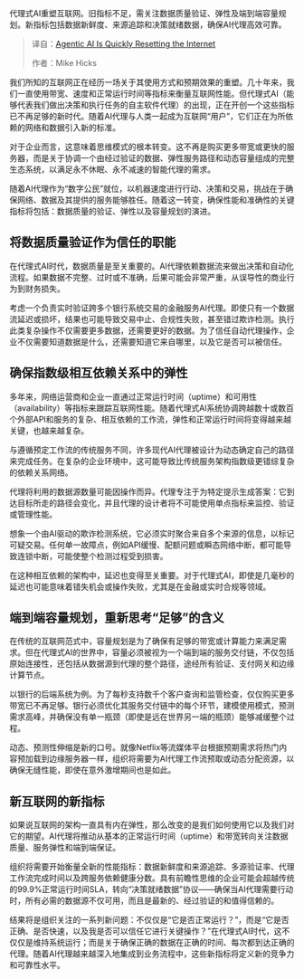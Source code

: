 <!--
title: 智能体AI疾速重塑互联网
cover: https://cdn.thenewstack.io/media/2025/10/99f604ac-jose-antonio-gallego-vazquez-hqpzt47s7vo-unsplash-scaled.jpg
summary: 代理式AI重塑互联网。旧指标不足，需关注数据质量验证、弹性及端到端容量规划。新指标包括数据新鲜度、来源追踪和决策就绪数据，确保AI代理高效可靠。
-->

代理式AI重塑互联网。旧指标不足，需关注数据质量验证、弹性及端到端容量规划。新指标包括数据新鲜度、来源追踪和决策就绪数据，确保AI代理高效可靠。

> 译自：[Agentic AI Is Quickly Resetting the Internet](https://thenewstack.io/agentic-ai-is-quickly-resetting-the-internet/)
> 
> 作者：Mike Hicks

我们所知的互联网正在经历一场关于其使用方式和预期效果的重塑。几十年来，我们一直使用带宽、速度和正常运行时间等指标来衡量互联网性能。但代理式AI（能够代表我们做出决策和执行任务的自主软件代理）的出现，正在开创一个这些指标已不再足够的新时代。随着AI代理与人类一起成为互联网“用户”，它们正在为所依赖的网络和数据引入新的标准。

对于企业而言，这意味着思维模式的根本转变。这不再是购买更多带宽或更快的服务器，而是关于协调一个由经过验证的数据、弹性服务路径和动态容量组成的完整生态系统，以满足永不休眠、永不减速的智能代理的需求。

随着AI代理作为“数字公民”就位，以机器速度进行行动、决策和交易，挑战在于确保网络、数据及其提供的服务能够胜任。随着这一转变，确保性能和准确性的关键指标将包括：数据质量的验证、弹性以及容量规划的演进。

## **将数据质量验证作为信任的职能**

在代理式AI时代，数据质量是至关重要的。AI代理依赖数据流来做出决策和自动化流程。如果数据不完整、过时或不准确，后果可能会非常严重，从误导性的商业行为到财务损失。

考虑一个负责实时验证跨多个银行系统交易的金融服务AI代理。即使只有一个数据流延迟或损坏，结果也可能导致交易中止、合规性失败，甚至错过欺诈检测。执行此类复杂操作不仅需要更多数据，还需要更好的数据。为了信任自动代理操作，企业不仅需要知道数据是什么，还需要知道它来自哪里，以及它是否可以被信任。

## **确保指数级相互依赖关系中的弹性**

多年来，网络运营商和企业一直通过正常运行时间（uptime）和可用性（availability）等指标来跟踪互联网性能。随着代理式AI系统协调跨越数十或数百个外部API和服务的复杂、相互依赖的工作流，弹性和正常运行时间将变得越来越关键，也越来越复杂。

与遵循预定工作流的传统服务不同，许多现代AI代理被设计为动态确定自己的路径来完成任务。在复杂的企业环境中，这可能导致比传统服务架构指数级更错综复杂的依赖关系网络。

代理将利用的数据源数量可能因操作而异。代理专注于为特定提示生成答案：它到达目标所走的路径会变化，并且代理的设计者将不可能使用单点指标来监控、验证或管理性能。

想象一个由AI驱动的欺诈检测系统，它必须实时聚合来自多个来源的信息，以标记可疑交易。任何单一故障点，例如API缓慢、配额问题或瞬态网络中断，都可能导致连锁中断，可能使整个检测过程受到损害。

在这种相互依赖的架构中，延迟也变得至关重要。对于代理式AI，即使是几毫秒的延迟也可能意味着错失机会或操作失败，尤其是在金融或实时合规等领域。

## **端到端容量规划，重新思考“足够”的含义**

在传统的互联网范式中，容量规划是为了确保有足够的带宽或计算能力来满足需求。但在代理式AI的世界中，容量必须被视为一个端到端的服务交付链，不仅包括原始连接性，还包括从数据源到代理的整个路径，途经所有验证、支付网关和边缘计算节点。

以银行的后端系统为例。为了每秒支持数千个客户查询和监管检查，仅仅购买更多带宽已不再足够。银行必须优化其服务交付链中的每个环节，建模使用模式，预测需求高峰，并确保没有单一瓶颈（即使是远在世界另一端的瓶颈）能够减缓整个过程。

动态、预测性伸缩是新的口号。就像Netflix等流媒体平台根据预期需求将热门内容预加载到边缘服务器一样，组织将需要为AI代理工作流预取或动态分配资源，以确保无缝性能，即使在意外激增期间也是如此。

## **新互联网的新指标**

如果说互联网的架构一直具有内在弹性，那么改变的是我们如何使用它以及我们对它的期望。AI代理将推动从基本的正常运行时间（uptime）和带宽转向关注数据质量、服务弹性和端到端保证。

组织将需要开始衡量全新的性能指标：数据新鲜度和来源追踪、多源验证率、代理工作流完成时间以及跨服务依赖健康分数。具有前瞻性思维的企业可能会超越传统的99.9%正常运行时间SLA，转向“决策就绪数据”协议——确保当AI代理需要行动时，所有必需的数据源不仅可用，而且是最新的、经过验证的和值得信赖的。

结果将是组织关注的一系列新问题：不仅仅是“它是否正常运行？”，而是“它是否正确、是否快速，以及我是否可以信任它进行关键操作？”在代理式AI时代，这不仅仅是维持系统运行；而是关于确保正确的数据在正确的时间、每次都到达正确的代理。随着AI代理越来越深入地集成到业务流程中，这些新指标将定义新的竞争力和可靠性水平。
